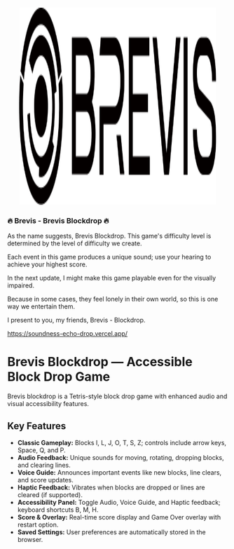 <p align="center">
  <img src="logo1.png" width="450" height="450"/>
</p>

### 🔥 Brevis - Brevis Blockdrop 🔥 
As the name suggests, Brevis Blockdrop.
This game's difficulty level is determined by the level of difficulty we create.

Each event in this game produces a unique sound; use your hearing to achieve your highest score.

In the next update, I might make this game playable even for the visually impaired.

Because in some cases, they feel lonely in their own world, so this is one way we entertain them.

I present to you, my friends, Brevis - Blockdrop.

https://soundness-echo-drop.vercel.app/


# Brevis Blockdrop — Accessible Block Drop Game

Brevis blockdrop is a Tetris-style block drop game with enhanced audio and visual accessibility features.

## Key Features

- **Classic Gameplay:** Blocks I, L, J, O, T, S, Z; controls include arrow keys, Space, Q, and P.
- **Audio Feedback:** Unique sounds for moving, rotating, dropping blocks, and clearing lines.
- **Voice Guide:** Announces important events like new blocks, line clears, and score updates.
- **Haptic Feedback:** Vibrates when blocks are dropped or lines are cleared (if supported).
- **Accessibility Panel:** Toggle Audio, Voice Guide, and Haptic feedback; keyboard shortcuts B, M, H.
- **Score & Overlay:** Real-time score display and Game Over overlay with restart option.
- **Saved Settings:** User preferences are automatically stored in the browser.
